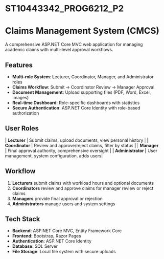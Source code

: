 # ST10443342_PROG6212_P2
# Claims Management System (CMCS)

A comprehensive ASP.NET Core MVC web application for managing academic claims with multi-level approval workflows.

## Features

- **Multi-role System**: Lecturer, Coordinator, Manager, and Administrator roles
- **Claims Workflow**: Submit → Coordinator Review → Manager Approval
- **Document Management**: Upload supporting files (PDF, Word, Excel, Images)
- **Real-time Dashboard**: Role-specific dashboards with statistics
- **Secure Authentication**: ASP.NET Core Identity with role-based authorization

##  User Roles

| **Lecturer** | Submit claims, upload documents, view personal history |
| **Coordinator** | Review and approve/reject claims, filter by status |
| **Manager** | Final approval authority, comprehensive oversight |
| **Administrator** | User management, system configuration, adds users|

##  Workflow

1. **Lecturers** submit claims with workload hours and optional documents
2. **Coordinators** review and approve claims for manager review or reject claims
3. **Managers** provide final approval or rejection
4. **Administrators** manage users and system settings

## Tech Stack

- **Backend**: ASP.NET Core MVC, Entity Framework Core
- **Frontend**: Bootstrap, Razor Pages
- **Authentication**: ASP.NET Core Identity
- **Database**: SQL Server
- **File Storage**: Local file system with secure uploads
